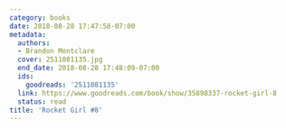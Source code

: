 ```yaml
---
category: books
date: 2018-08-28 17:47:58-07:00
metadata:
  authors:
  - Brandon Montclare
  cover: 2511081135.jpg
  end_date: 2018-08-28 17:48:09-07:00
  ids:
    goodreads: '2511081135'
  link: https://www.goodreads.com/book/show/35898337-rocket-girl-8
  status: read
title: 'Rocket Girl #8'
---
```

